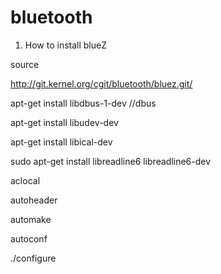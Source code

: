 # bluetooth

1. How to install blueZ

source

http://git.kernel.org/cgit/bluetooth/bluez.git/

apt-get install libdbus-1-dev //dbus

apt-get install libudev-dev

apt-get install libical-dev

sudo apt-get install libreadline6 libreadline6-dev

aclocal

autoheader

automake

autoconf

./configure
